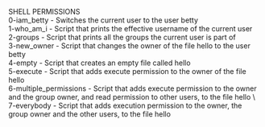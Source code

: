 SHELL PERMISSIONS\
0-iam_betty - Switches the current user to the user betty \
1-who_am_i - Script that prints the effective username of the current user \
2-groups - Script that prints all the groups the current user is part of \
3-new_owner - Script that changes the owner of the file hello to the user betty \
4-empty - Script that creates an empty file called hello \
5-execute - Script that adds execute permission to the owner of the file hello \
6-multiple_permissions - Script that adds execute permission to the owner and the group owner, and read permission to other users, to the file hello \ 
7-everybody - Script that adds execution permission to the owner, the group owner and the other users, to the file hello
